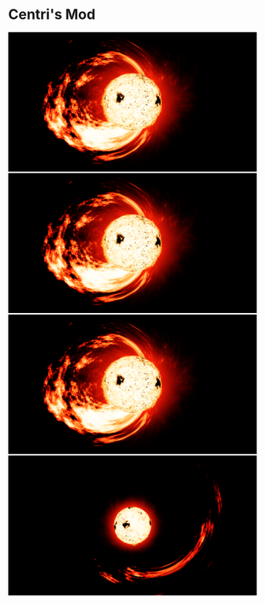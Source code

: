 # Centri's Mod

![](assets/flares-1.png)
![](assets/flares-1.png)
![](assets/flares-1.png)
![](assets/flares-4.png)
